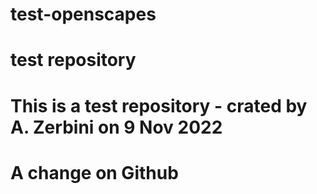 # test-openscapes
# test repository 
# This is a test repository - crated by A. Zerbini on 9 Nov 2022
#
# A change on Github
